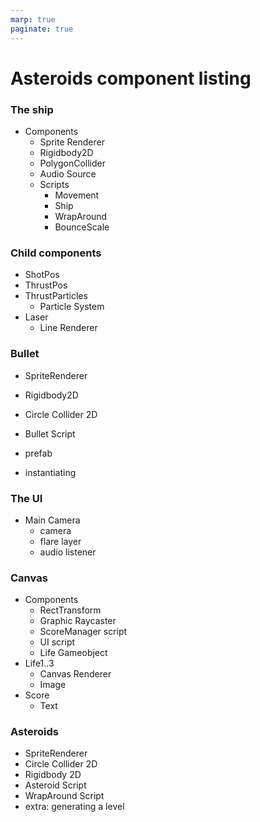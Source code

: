 ```yaml
---
marp: true
paginate: true
---
```

<!-- headingDivider: 3 -->
<!-- class: default -->

# Asteroids component listing

### The ship
* Components
  * Sprite Renderer
  * Rigidbody2D
  * PolygonCollider
  * Audio Source
  * Scripts
    * Movement
    * Ship
    * WrapAround
    * BounceScale
### Child components
* ShotPos
* ThrustPos
* ThrustParticles
  * Particle System
* Laser
  * Line Renderer
### Bullet

* SpriteRenderer
* Rigidbody2D
* Circle Collider 2D
* Bullet Script


* prefab
* instantiating
### The UI
* Main Camera
  * camera
  * flare layer
  * audio listener
### Canvas
  * Components
    * RectTransform
    * Graphic Raycaster
    * ScoreManager script
    * UI script
    * Life Gameobject
  * Life1..3
    * Canvas Renderer
    * Image
  * Score
    * Text
### Asteroids

* SpriteRenderer
* Circle Collider 2D
* Rigidbody 2D
* Asteroid Script
* WrapAround Script
* extra: generating a level